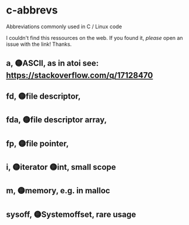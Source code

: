 # c-abbrevs
Abbreviations commonly used in C / Linux code

I couldn't find this ressources on the web. If you found it, *please* open an issue with the link! Thanks.

## a, 🟡ASCII, as in atoi see: https://stackoverflow.com/q/17128470

## fd, 🟡file descriptor,

## fda, 🟡file descriptor array,

## fp, 🟡file pointer, 

## i, 🟡iterator 🟡int, small scope

## m, 🟡memory, e.g. in malloc

## sysoff, 🟡Systemoffset, rare usage
